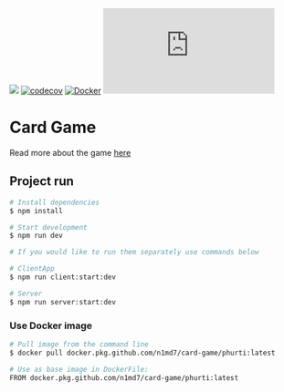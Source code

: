 ![](https://img.shields.io/badge/Node.js-v14.16.0-green)
[![codecov](https://codecov.io/gh/n1md7/card-game/branch/master/graph/badge.svg?token=CSKCUSBWWY)](https://codecov.io/gh/n1md7/card-game)
[![Docker](https://github.com/n1md7/card-game/actions/workflows/docker-publish.yml/badge.svg)](https://github.com/n1md7/card-game/actions/workflows/docker-publish.yml)
![](https://byob.yarr.is/n1md7/card-game/time/shields/shields.json)

# Card Game

Read more about the game [here](https://github.com/n1md7/card-game/wiki)

## Project run

```bash
# Install dependencies
$ npm install

# Start development
$ npm run dev
```

```bash
# If you would like to run them separately use commands below

# ClientApp
$ npm run client:start:dev

# Server
$ npm run server:start:dev
```

### Use Docker image

```bash
# Pull image from the command line
$ docker pull docker.pkg.github.com/n1md7/card-game/phurti:latest

# Use as base image in DockerFile:
FROM docker.pkg.github.com/n1md7/card-game/phurti:latest
```
